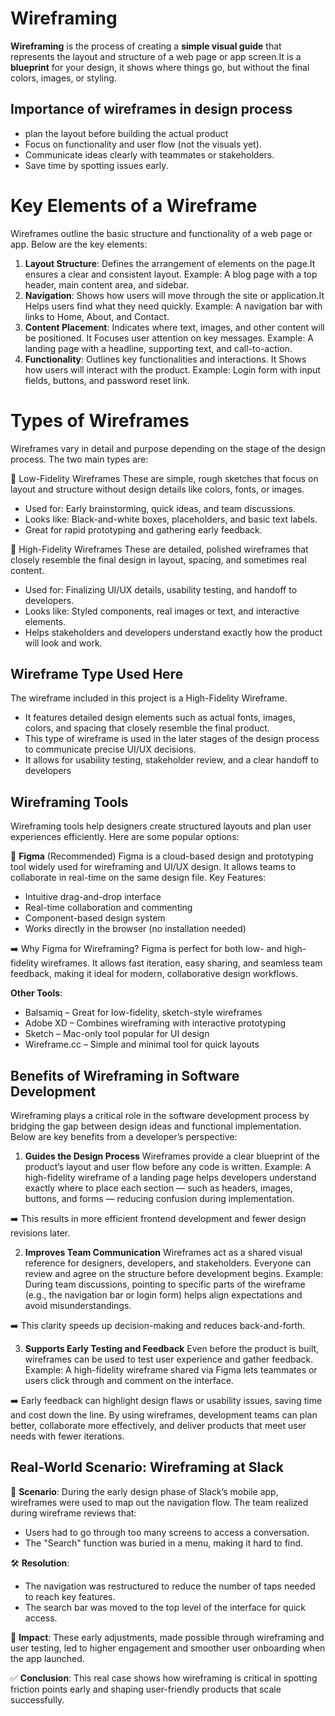 # Wireframing
**Wireframing** is the process of creating a **simple visual guide** that represents the layout and structure of a web page or app screen.It is a **blueprint** for your design, it shows where things go, but without the final colors, images, or styling.
## Importance of wireframes in design process
- plan the layout before building the actual product
- Focus on functionality and user flow (not the visuals yet).
- Communicate ideas clearly with teammates or stakeholders.
- Save time by spotting issues early.
# Key Elements of a Wireframe
Wireframes outline the basic structure and functionality of a web page or app. Below are the key elements:
1. **Layout Structure**: Defines the arrangement of elements on the page.It ensures a clear and consistent layout.
Example: A blog page with a top header, main content area, and sidebar.
2. **Navigation**: Shows how users will move through the site or application.It Helps users find what they need quickly.
Example: A navigation bar with links to Home, About, and Contact.
3. **Content Placement**: Indicates where text, images, and other content will be positioned. It Focuses user attention on key messages.
Example: A landing page with a headline, supporting text, and call-to-action.
4. **Functionality**: Outlines key functionalities and interactions. It Shows how users will interact with the product.
Example: Login form with input fields, buttons, and password reset link.
 # Types of Wireframes
Wireframes vary in detail and purpose depending on the stage of the design process. The two main types are:

🔹 Low-Fidelity Wireframes
These are simple, rough sketches that focus on layout and structure without design details like colors, fonts, or images.
- Used for: Early brainstorming, quick ideas, and team discussions.
- Looks like: Black-and-white boxes, placeholders, and basic text labels.
- Great for rapid prototyping and gathering early feedback.

🔸 High-Fidelity Wireframes
These are detailed, polished wireframes that closely resemble the final design in layout, spacing, and sometimes real content.
- Used for: Finalizing UI/UX details, usability testing, and handoff to developers.
- Looks like: Styled components, real images or text, and interactive elements.
- Helps stakeholders and developers understand exactly how the product will look and work.
## Wireframe Type Used Here
The wireframe included in this project is a High-Fidelity Wireframe.
- It features detailed design elements such as actual fonts, images, colors, and spacing that closely resemble the final product.
- This type of wireframe is used in the later stages of the design process to communicate precise UI/UX decisions.
- It allows for usability testing, stakeholder review, and a clear handoff to developers
## Wireframing Tools
Wireframing tools help designers create structured layouts and plan user experiences efficiently. Here are some popular options:

🔹 **Figma** (Recommended)
Figma is a cloud-based design and prototyping tool widely used for wireframing and UI/UX design. It allows teams to collaborate in real-time on the same design file.
Key Features:
- Intuitive drag-and-drop interface
- Real-time collaboration and commenting
- Component-based design system
- Works directly in the browser (no installation needed)

➡️ Why Figma for Wireframing?
Figma is perfect for both low- and high-fidelity wireframes. It allows fast iteration, easy sharing, and seamless team feedback, making it ideal for modern, collaborative design workflows.

**Other Tools**:
- Balsamiq – Great for low-fidelity, sketch-style wireframes
- Adobe XD – Combines wireframing with interactive prototyping
- Sketch – Mac-only tool popular for UI design
- Wireframe.cc – Simple and minimal tool for quick layouts
  
## Benefits of Wireframing in Software Development
Wireframing plays a critical role in the software development process by bridging the gap between design ideas and functional implementation. Below are key benefits from a developer’s perspective:

1. **Guides the Design Process**
Wireframes provide a clear blueprint of the product’s layout and user flow before any code is written.
Example:
A high-fidelity wireframe of a landing page helps developers understand exactly where to place each section — such as headers, images, buttons, and forms — reducing confusion during implementation.

➡️ This results in more efficient frontend development and fewer design revisions later.

2. **Improves Team Communication**
Wireframes act as a shared visual reference for designers, developers, and stakeholders. Everyone can review and agree on the structure before development begins.
Example:
During team discussions, pointing to specific parts of the wireframe (e.g., the navigation bar or login form) helps align expectations and avoid misunderstandings.

➡️ This clarity speeds up decision-making and reduces back-and-forth.

3. **Supports Early Testing and Feedback**
Even before the product is built, wireframes can be used to test user experience and gather feedback.
Example:
A high-fidelity wireframe shared via Figma lets teammates or users click through and comment on the interface.

➡️ Early feedback can highlight design flaws or usability issues, saving time and cost down the line.
By using wireframes, development teams can plan better, collaborate more effectively, and deliver products that meet user needs with fewer iterations.
## Real-World Scenario: Wireframing at Slack
🧩 **Scenario**:
During the early design phase of Slack’s mobile app, wireframes were used to map out the navigation flow. The team realized during wireframe reviews that:
- Users had to go through too many screens to access a conversation.
- The "Search" function was buried in a menu, making it hard to find.

🛠️ **Resolution**:
- The navigation was restructured to reduce the number of taps needed to reach key features.
- The search bar was moved to the top level of the interface for quick access.

🎯 **Impact**:
These early adjustments, made possible through wireframing and user testing, led to higher engagement and smoother user onboarding when the app launched.

✅ **Conclusion**:
This real case shows how wireframing is critical in spotting friction points early and shaping user-friendly products that scale successfully.
